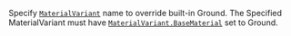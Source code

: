Specify [`MaterialVariant`](https://create.roblox.com/docs/reference/engine/classes/MaterialVariant) name to override built-in Ground. The
Specified MaterialVariant must have [`MaterialVariant.BaseMaterial`](https://create.roblox.com/docs/reference/engine/classes/MaterialVariant#BaseMaterial)
set to Ground.
